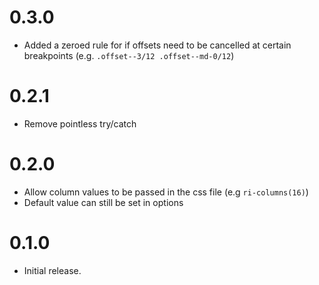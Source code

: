 # 0.3.0

* Added a zeroed rule for if offsets need to be cancelled at certain breakpoints (e.g. `.offset--3/12 .offset--md-0/12`)

# 0.2.1

* Remove pointless try/catch

# 0.2.0

* Allow column values to be passed in the css file (e.g `ri-columns(16)`)
* Default value can still be set in options

# 0.1.0

* Initial release.
